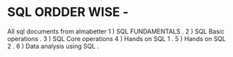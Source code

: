 # SQL ORDDER WISE -
All sql documents from almabetter
1 ) SQL FUNDAMENTALS .
2 ) SQL Basic operations .
3 ) SQL Core operations
4 ) Hands on SQL 1 .
5 ) Hands on SQL 2 .
6 ) Data analysis using SQL .
